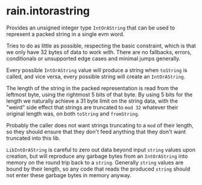 # rain.intorastring

Provides an unsigned integer type `IntOrAString` that can be used to represent
a packed string in a single evm word.

Tries to do as little as possible, respecting the basic constraint, which is
that we only have 32 bytes of data to work with. There are no fallbacks, errors,
conditionals or unsupported edge cases and minimal jumps generally.

Every possible `IntOrAString` value will produce a string when `toString` is
called, and vice versa, every possible string will create an `IntOrAString`.

The length of the string in the packed representation is read from the leftmost
byte, using the rightmost 5 bits of that byte. By using 5 bits for the length we
naturally achieve a 31 byte limit on the string data, with the "weird" side
effect that strings are truncated to `mod 32` whatever their original length was,
on both `toString` and `fromString`.

Probably the caller does not want strings truncating to a `mod` of their length,
so they should ensure that they don't feed anything that they don't want
truncated into this lib.

`LibIntOrAString` is careful to zero out data beyond input `string` values upon
creation, but will reproduce any garbage bytes from an `IntOrAString` into
memory on the round trip back to a `string`. Generally `string` values are bound
by their length, so any code that reads the produced `string` should not enter
these garbage bytes in memory anyway.